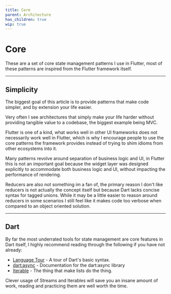 ```yaml
---
title: Core
parent: Architecture
has_children: true
wip: true
---
```


# Core

These are a set of core state management patterns I use in Flutter, most of these patterns are inspired from the Flutter
framework itself.

---

## Simplicity

The biggest goal of this article is to provide patterns that make code simpler, and by extension your life easier.

Very often I see architectures that simply make your life harder without providing tangible value to a codebase, the
biggest example being MVC.

Flutter is one of a kind, what works well in other UI frameworks does not necessarily work well in Flutter, which is
why I encourage people to use the core patterns the framework provides instead of trying to shim idioms from other
ecosystems into it.

Many patterns revolve around separation of business logic and UI, in Flutter this is not an important goal because
the widget layer was designed explicitly to accommodate both business logic and UI, without impacting the performance
of rendering.

Reducers are also not something im a fan of, the primary reason I don't like reducers is not actually the concept itself
but because Dart lacks concise syntax for tagged unions. While it may be a little easier to reason around reducers in
some scenarios I still feel like it makes code too verbose when compared to an object oriented solution.
  
---

## Dart

By far the most underrated tools for state management are core features in Dart itself, I highly recommend reading
through the following if you have not already:

* [Language Tour](https://dart.dev/guides/language/language-tour) - A tour of Dart's basic syntax.
* [dart:async](https://api.dart.dev/stable/2.8.4/dart-async/dart-async-library.html) - Documentation for the dart:async
  library
* [Iterable](https://api.dart.dev/stable/2.8.4/dart-core/Iterable-class.html) - The thing that make lists do the thing.

Clever usage of Streams and Iterables will save you an insane amount of work, reading and practicing them are well worth
the time.